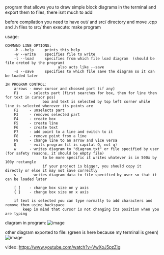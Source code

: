 program that allows you to draw simple block diagrams in the terminal and export them to files, there isnt much to add 

before compilation you need to have out/ and src/ directory and move .cpp and .h files to src/
then execute: make program

usage:
```
COMMAND LINE OPTIONS:
    -h --help     prints this help
    -w --write    specifies file to write
    -l --load     specifies from which file load diagram  (should be file creted by the program)
                        also acts like --save
    -s --save     specifies to which file save the diagram so it can be loaded later

IN PROGRAM CONTROL:
    arrows - move cursor and choosed part (if any)
    F1     - selects part (first searches for box, then for line then for text in cursor pos)
                 box and text is selected by top left corner while line is selected wherever its points are
    F2     - unselects part
    F3     - removes selected part
    F4     - create box
    F5     - create line
    F6     - create text
    F7     - add point to a line and switch to it
    F8     - remove point from a line
    F9     - change line to an arrow and vice versa
    Q      - exits program (it is capital Q, not q)
    w      - writes diagram to "diagram.txt" or file specified by user (for safety reasons, it should be empty file)
                 to be more specific it writes whatever is in 500x by 100y rectangle
                 if your project is bigger, you should copy it directly or else it may not save correctly
	s      - writes diagram data to file specified by user so that it can be loaded later
	
    [ ]    - change box size on y axis
    { }    - change box size on x axis

    if text is selected you can type normally to add characters and remove them using backspace
        keep in mind that cursor is not changing its position when you are typing
```

diagram in program:
![image](https://user-images.githubusercontent.com/95301979/154369259-f9de3f5c-b6c6-44a1-92d1-399d3ae50b9b.png)


other diagram exported to file: (green is here because my terminal is green)
![image](https://user-images.githubusercontent.com/95301979/154369436-b7996eac-7793-4158-891e-b8c7029f5c2c.png)

video:
https://www.youtube.com/watch?v=VwXoJ5pzZig
